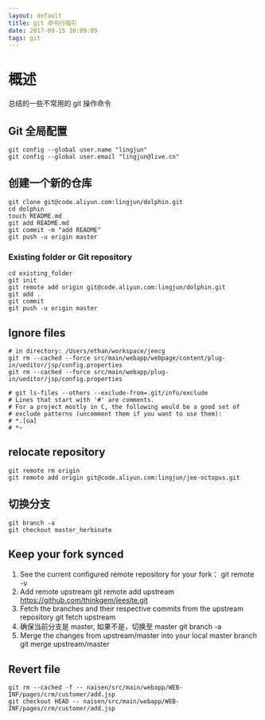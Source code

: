 ```yaml
---
layout: default
title: git 命令行指引
date: 2017-09-15 10:09:09
tags: git
---
```

# 概述
总结的一些不常用的 git 操作命令
<!-- more -->
## Git 全局配置
```
git config --global user.name "lingjun"
git config --global user.email "lingjun@live.cn"
```
## 创建一个新的仓库
```
git clone git@code.aliyun.com:lingjun/dolphin.git
cd dolphin
touch README.md
git add README.md
git commit -m "add README"
git push -u origin master
```
### Existing folder or Git repository
```
cd existing_folder
git init
git remote add origin git@code.aliyun.com:lingjun/dolphin.git
git add .
git commit
git push -u origin master
```
## Ignore files
```
# in directory: /Users/ethan/workspace/jeecg
git rm --cached --force src/main/webapp/webpage/content/plug-in/ueditor/jsp/config.properties
git rm --cached --force src/main/webapp/plug-in/ueditor/jsp/config.properties

# git ls-files --others --exclude-from=.git/info/exclude
# Lines that start with '#' are comments.
# For a project mostly in C, the following would be a good set of
# exclude patterns (uncomment them if you want to use them):
# *.[oa]
# *~
```
## relocate repository
```
git remote rm origin
git remote add origin git@code.aliyun.com:lingjun/jee-octopus.git
```
## 切换分支
```
git branch -a
git checkout master_herbinate
```
## Keep your fork synced
1. See the current configured remote repository for your fork：
git remote -v
2. Add remote upstream
git remote add upstream https://github.com/thinkgem/jeesite.git
3. Fetch the branches and their respective commits from the upstream repository
git fetch upstream
4. 确保当前分支是 master, 如果不是，切换至 master
git branch -a
5. Merge the changes from upstream/master into your local master branch
git merge upstream/master

## Revert file
```
git rm --cached -f -- naisen/src/main/webapp/WEB-INF/pages/crm/customer/add.jsp
git checkout HEAD -- naisen/src/main/webapp/WEB-INF/pages/crm/customer/add.jsp
```
